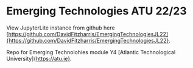 # Emerging Technologies ATU 22/23

View JupyterLite instance from github here [https://github.com/DavidFitzharris/EmergingTechnologiesJL22]{https://github.com/DavidFitzharris/EmergingTechnologiesJL22}.

Repo for Emerging Technolohies module Y4 [Atlantic Technological University]{https://atu.ie}.
